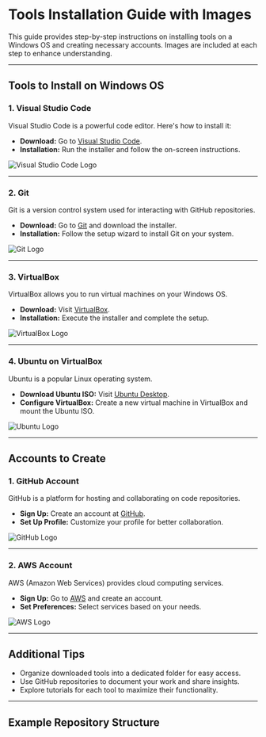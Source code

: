 # Tools Installation Guide with Images

This guide provides step-by-step instructions on installing tools on a Windows OS and creating necessary accounts. Images are included at each step to enhance understanding.

---

## Tools to Install on Windows OS

### 1. Visual Studio Code
Visual Studio Code is a powerful code editor. Here's how to install it:

- **Download:** Go to [Visual Studio Code](https://code.visualstudio.com/).
- **Installation:** Run the installer and follow the on-screen instructions.

![Visual Studio Code Logo](images/vscode-logo.png)

---

### 2. Git
Git is a version control system used for interacting with GitHub repositories.

- **Download:** Go to [Git](https://git-scm.com/) and download the installer.
- **Installation:** Follow the setup wizard to install Git on your system.

![Git Logo](images/git-logo.png)

---

### 3. VirtualBox
VirtualBox allows you to run virtual machines on your Windows OS.

- **Download:** Visit [VirtualBox](https://www.virtualbox.org/).
- **Installation:** Execute the installer and complete the setup.

![VirtualBox Logo](images/virtualbox-logo.png)

---

### 4. Ubuntu on VirtualBox
Ubuntu is a popular Linux operating system.

- **Download Ubuntu ISO:** Visit [Ubuntu Desktop](https://ubuntu.com/download/desktop).
- **Configure VirtualBox:** Create a new virtual machine in VirtualBox and mount the Ubuntu ISO.

![Ubuntu Logo](images/ubuntu-logo.png)

---

## Accounts to Create

### 1. GitHub Account
GitHub is a platform for hosting and collaborating on code repositories.

- **Sign Up:** Create an account at [GitHub](https://github.com/).
- **Set Up Profile:** Customize your profile for better collaboration.

![GitHub Logo](images/github-logo.png)

---

### 2. AWS Account
AWS (Amazon Web Services) provides cloud computing services.

- **Sign Up:** Go to [AWS](https://aws.amazon.com/) and create an account.
- **Set Preferences:** Select services based on your needs.

![AWS Logo](images/aws-logo.png)

---

## Additional Tips
- Organize downloaded tools into a dedicated folder for easy access.
- Use GitHub repositories to document your work and share insights.
- Explore tutorials for each tool to maximize their functionality.

---

## Example Repository Structure
